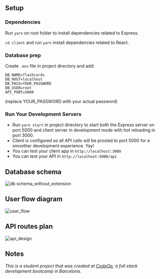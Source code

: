 ## Setup

### Dependencies

Run `yarn` on root folder to install dependencies related to Express.

`cd client` and run `yarn` install dependencies related to React.

### Database prep

Create `.env` file in project directory and add:

```
DB_NAME=flashcards
DB_HOST=localhost
DB_PASS=YOUR_PASSWORD
DB_USER=root
API_PORT=5000
```

(replace YOUR_PASSWORD with your actual password)

### Run Your Development Servers

- Run `yarn start` in project directory to start both the Express server on port 5000 and client server in development mode with hot reloading in port 3000.
- Client is configured so all API calls will be proxied to port 5000 for a smoother development experience. Yay!
- You can test your client app in `http://localhost:3000`
- You can test your API in `http://localhost:5000/api`

## Database schema

![db schema_without_extension](https://user-images.githubusercontent.com/60450533/83950744-51f18980-a82d-11ea-96b7-65b6e54a1864.png)

## User flow diagram

![user_flow](https://user-images.githubusercontent.com/60450533/83950741-4bfba880-a82d-11ea-820a-9868bea770ba.png)

## API routes plan

![api_design](https://user-images.githubusercontent.com/60450533/83950738-4736f480-a82d-11ea-9108-c8f421727f49.png)

## Notes

_This is a student project that was created at [CodeOp](http://CodeOp.tech), a full stack development bootcamp in Barcelona._
